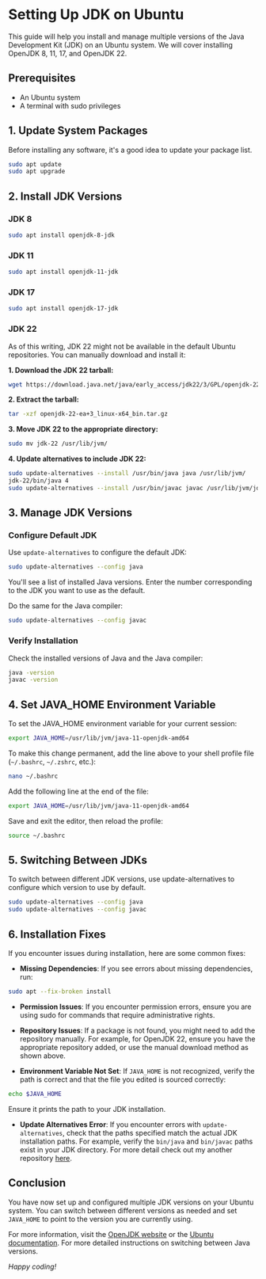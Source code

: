 # Setting Up JDK on Ubuntu

This guide will help you install and manage multiple versions of the Java Development Kit (JDK) on an Ubuntu system. We will cover installing OpenJDK 8, 11, 17, and OpenJDK 22. 

## Prerequisites

- An Ubuntu system
- A terminal with sudo privileges

## 1. Update System Packages

Before installing any software, it's a good idea to update your package list.

```bash
sudo apt update
sudo apt upgrade
```
## 2. Install JDK Versions
### JDK 8
```bash
sudo apt install openjdk-8-jdk
```

### JDK 11
```bash
sudo apt install openjdk-11-jdk
```

### JDK 17
```bash
sudo apt install openjdk-17-jdk
```

### JDK 22

As of this writing, JDK 22 might not be available in the default Ubuntu repositories. You can manually download and install it:

**1. Download the JDK 22 tarball:**

```bash
wget https://download.java.net/java/early_access/jdk22/3/GPL/openjdk-22-ea+3_linux-x64_bin.tar.gz
```

**2. Extract the tarball:**

```bash
tar -xzf openjdk-22-ea+3_linux-x64_bin.tar.gz
```

**3. Move JDK 22 to the appropriate directory:**

```bash
sudo mv jdk-22 /usr/lib/jvm/
```

**4. Update alternatives to include JDK 22:**

```bash
sudo update-alternatives --install /usr/bin/java java /usr/lib/jvm/
jdk-22/bin/java 4
sudo update-alternatives --install /usr/bin/javac javac /usr/lib/jvm/jdk-22/bin/javac 4
```
## 3. Manage JDK Versions

### Configure Default JDK

Use `update-alternatives` to configure the default JDK:

```bash
sudo update-alternatives --config java
```

You'll see a list of installed Java versions. Enter the number corresponding to the JDK you want to use as the default.

Do the same for the Java compiler:

```bash
sudo update-alternatives --config javac
```

### Verify Installation
Check the installed versions of Java and the Java compiler:

```bash
java -version
javac -version
```

## 4. Set JAVA_HOME Environment Variable
To set the JAVA_HOME environment variable for your current session:

```bash
export JAVA_HOME=/usr/lib/jvm/java-11-openjdk-amd64
```

To make this change permanent, add the line above to your shell profile file (`~/.bashrc`, `~/.zshrc`, etc.):

```bash
nano ~/.bashrc
```

Add the following line at the end of the file:

```bash
export JAVA_HOME=/usr/lib/jvm/java-11-openjdk-amd64
```

Save and exit the editor, then reload the profile:

```bash
source ~/.bashrc
```

## 5. Switching Between JDKs

To switch between different JDK versions, use update-alternatives to configure which version to use by default.

```bash
sudo update-alternatives --config java
sudo update-alternatives --config javac
```

## 6. Installation Fixes

If you encounter issues during installation, here are some common fixes:

- **Missing Dependencies**: If you see errors about missing dependencies, run:

```bash
sudo apt --fix-broken install
```
- **Permission Issues**: If you encounter permission errors, ensure you are using sudo for commands that require administrative rights.

- **Repository Issues**: If a package is not found, you might need to add the repository manually. For example, for OpenJDK 22, ensure you have the appropriate repository added, or use the manual download method as shown above.

- **Environment Variable Not Set**: If `JAVA_HOME` is not recognized, verify the path is correct and that the file you edited is sourced correctly:

```bash
echo $JAVA_HOME
```

Ensure it prints the path to your JDK installation.

- **Update Alternatives Error**: If you encounter errors with `update-alternatives`, check that the paths specified match the actual JDK installation paths. For example, verify the `bin/java` and `bin/javac` paths exist in your JDK directory. For more detail check out my another repository [here](https://github.com/MasterHardik/Java-Learning/blob/main/Switching_java_versions.md).

## Conclusion

You have now set up and configured multiple JDK versions on your Ubuntu system. You can switch between different versions as needed and set `JAVA_HOME` to point to the version you are currently using.

For more information, visit the [OpenJDK website](https://openjdk.java.net/) or the [Ubuntu documentation](https://help.ubuntu.com/). For more detailed instructions on switching between Java versions.



*Happy coding!*
